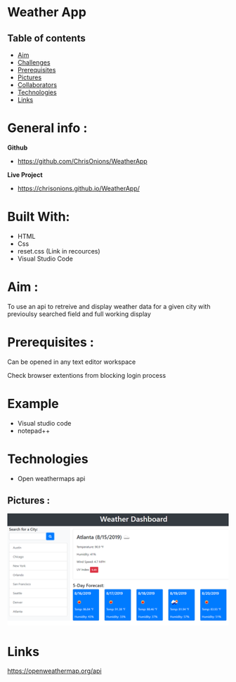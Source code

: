 # Weather App

## Table of contents

- [Aim](#Aim)
- [Challenges](#Challenges)
- [Prerequisites](#Prerequisites)
- [Pictures](#Pictures)
- [Collaborators](#collaborators)
- [Technologies](#technologies)
- [Links](#Links)

# General info :

**Github**

- https://github.com/ChrisOnions/WeatherApp

**Live Project**

- https://chrisonions.github.io/WeatherApp/

# Built With:

- HTML
- Css
- reset.css (Link in recources)
- Visual Studio Code

# Aim :

To use an api to retreive and display weather data for a given city with previoulsy searched field and full working display

# Prerequisites :

Can be opened in any text editor workspace

Check browser extentions from blocking login process

# Example

- Visual studio code
- notepad++

# Technologies

- Open weathermaps api

## Pictures :

![404 image missing](./assets\pictures\06-server-side-apis-homework-demo.png "Standard by monitor picure of index.html")

# Links

https://openweathermap.org/api
